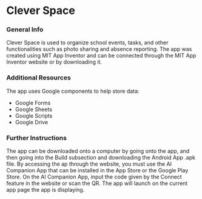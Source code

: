 # Clever Space

<h3>General Info</h3>

Clever Space is used to organize school events, tasks, and other functionalities such as photo sharing and absence reporting. The app was created using MIT App Inventor and can be connected through the MIT App Inventor website or by downloading it. 

<h3>Additional Resources</h3>

The app uses Google components to help store data:
<ul>
  <li>Google Forms</li>
  <li>Google Sheets</li>
  <li>Google Scripts</li>
  <li>Google Drive</li>
</ul>

<h3>Further Instructions</h3>

The app can be downloaded onto a computer by going onto the app, and then going into the Build subsection and downloading the Android App .apk file. By accessing the ap through the website, you must use the AI Companion App that can be installed in the App Store or the Google Play Store. On the AI Companion App, input the code given by the Connect feature in the website or scan the QR. The app will launch on the current app page the app is displaying.
